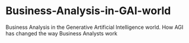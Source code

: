 # Business-Analysis-in-GAI-world
Business Analysis in the Generative Artificial Intelligence world. How AGI has changed the way Business Analysts work
